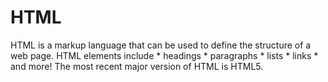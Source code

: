 # HTML 
HTML is a markup language that can be used to define the structure of a web page. HTML elements include  * headings * paragraphs * lists * links * and more!  The most recent major version of HTML is HTML5.